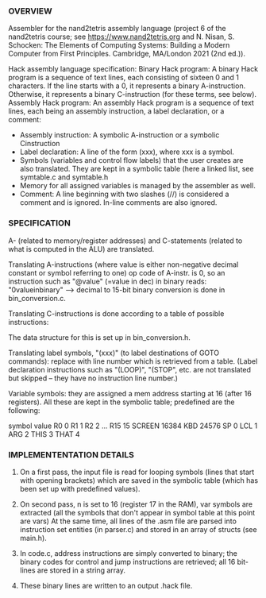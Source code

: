 ### OVERVIEW
Assembler for the nand2tetris assembly language (project 6 of the nand2tetris course; see https://www.nand2tetris.org and
N. Nisan, S. Schocken: The Elements of Computing Systems: Building a Modern Computer from First Principles. Cambridge, MA/London 2021 (2nd ed.)).

Hack assembly language specification:
Binary Hack program: A binary Hack program is a sequence of text lines, each consisting of sixteen 0 and 1 characters. If the line starts with a 0, it
represents a binary A-instruction. Otherwise, it represents a binary C-instruction (for these terms, see below).
Assembly Hack program: An assembly Hack program is a sequence of text lines, each being an assembly instruction, a label declaration, or a
comment:
- Assembly instruction: A symbolic A-instruction or a symbolic Cinstruction
- Label declaration: A line of the form (xxx), where xxx is a symbol.
- Symbols (variables and control flow labels) that the user creates are also translated. They are kept in a symbolic table (here a linked list,
see symtable.c and symtable.h
- Memory for all assigned variables is managed by the assembler as well.
- Comment: A line beginning with two slashes (//) is considered a comment and is ignored. In-line comments are also ignored.

### SPECIFICATION
A- (related to memory/register addresses) and C-statements (related to what is computed in the ALU)
are translated.

Translating A-instructions (where value is either non-negative decimal constant or symbol referring to one)
op code of A-instr. is 0, so an instruction such as "@value" (=value in dec) in binary reads: "0valueinbinary"
--> decimal to 15-bit binary conversion is done in bin_conversion.c.

Translating C-instructions is done according to a table of possible instructions: 

The data structure for this is set up in bin_conversion.h.

Translating label symbols, "(xxx)" (to label destinations of GOTO commands): replace with line number
which is retrieved from a table.
(Label declaration instructions such as "(LOOP)", "(STOP", etc. are not translated but skipped – they
have no instruction line number.)

Variable symbols: they are assigned a mem address starting at 16 (after 16 registers).
All these are kept in the symbolic table; predefined are the following:

symbol  value
R0      0
R1      1
R2      2
...
R15     15
SCREEN  16384
KBD     24576
SP      0
LCL     1
ARG     2
THIS    3
THAT    4


### IMPLEMENTENTATION DETAILS
1) On a first pass, the input file is read for looping symbols (lines that start with opening brackets) which are saved in the symbolic table
(which has been set up with predefined values).

2) On second pass, n is set to 16 (register 17 in the RAM), var symbols are extracted (all the symbols that don't appear in symbol table at this point are vars)
At the same time, all lines of the .asm file are parsed into instruction set entities (in parser.c) and stored in an array of structs (see main.h).

3) In code.c, address instructions are simply converted to binary; the binary codes for control and jump instructions are retrieved; all 16 bit-lines are stored
in a string array.

4) These binary lines are written to an output .hack file.


